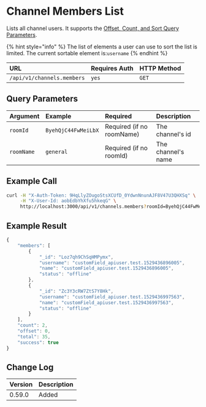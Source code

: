 # Channel Members List

Lists all channel users. It supports the [Offset, Count, and Sort Query Parameters](../others/offset-and-count-and-sort-info.md).

{% hint style="info" %}
The list of elements a user can use to sort the list is limited. The current sortable element is:`username`
{% endhint %}

| URL | Requires Auth | HTTP Method |
| :--- | :--- | :--- |
| `/api/v1/channels.members` | `yes` | `GET` |

## Query Parameters

| Argument | Example | Required | Description |
| :--- | :--- | :--- | :--- |
| `roomId` | `ByehQjC44FwMeiLbX` | Required \(if no roomName\) | The channel's id |
| `roomName` | `general` | Required \(if no roomId\) | The channel's name |

## Example Call

```bash
curl -H "X-Auth-Token: 9HqLlyZOugoStsXCUfD_0YdwnNnunAJF8V47U3QHXSq" \
     -H "X-User-Id: aobEdbYhXfu5hkeqG" \
     http://localhost:3000/api/v1/channels.members?roomId=ByehQjC44FwMeiLbX&count=2
```

## Example Result

```javascript
{
    "members": [
        {
            "_id": "Loz7qh9ChSqHMPymx",
            "username": "customField_apiuser.test.1529436896005",
            "name": "customField_apiuser.test.1529436896005",
            "status": "offline"
        },
        {
            "_id": "Zc3Y3cRW7ZtS7Y8Hk",
            "username": "customField_apiuser.test.1529436997563",
            "name": "customField_apiuser.test.1529436997563",
            "status": "offline"
        }
    ],
    "count": 2,
    "offset": 0,
    "total": 35,
    "success": true
}
```

## Change Log

| Version | Description |
| :--- | :--- |
| 0.59.0 | Added |

